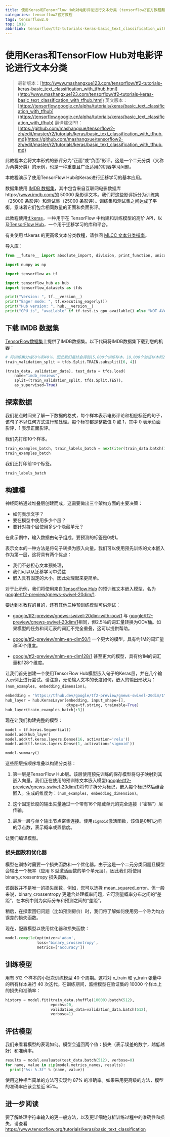 ```yaml
---
title: 使用Keras和TensorFlow Hub对电影评论进行文本分类 (tensorflow2官方教程翻译)
categories: tensorflow2官方教程
tags: tensorflow2.0
top: 1918
abbrlink: tensorflow/tf2-tutorials-keras-basic_text_classification_with_tfhub
---
```


# 使用Keras和TensorFlow Hub对电影评论进行文本分类


> 最新版本：[http://www.mashangxue123.com/tensorflow/tf2-tutorials-keras-basic_text_classification_with_tfhub.html](http://www.mashangxue123.com/tensorflow/tf2-tutorials-keras-basic_text_classification_with_tfhub.html)
> 英文版本：[https://tensorflow.google.cn/alpha/tutorials/keras/basic_text_classification_with_tfhub](https://tensorflow.google.cn/alpha/tutorials/keras/basic_text_classification_with_tfhub)
> 翻译建议PR：[https://github.com/mashangxue/tensorflow2-zh/edit/master/r2/tutorials/keras/basic_text_classification_with_tfhub.md](https://github.com/mashangxue/tensorflow2-zh/edit/master/r2/tutorials/keras/basic_text_classification_with_tfhub.md)


此教程本会将文本形式的影评分为“正面”或“负面”影评。这是一个二元分类（又称为两类分类）的示例，也是一种重要且广泛适用的机器学习问题。

本教程演示了使用TensorFlow Hub和Keras进行迁移学习的基本应用。

数据集使用 [IMDB 数据集](https://tensorflow.google.cn/api_docs/python/tf/keras/datasets/imdb)，其中包含来自互联网电影数据库https://www.imdb.com/的 50000 条影评文本。我们将这些影评拆分为训练集（25000 条影评）和测试集（25000 条影评）。训练集和测试集之间达成了平衡，意味着它们包含相同数量的正面和负面影评。

此教程使用[tf.keras](https://www.tensorflow.org/guide/keras)，一种用于在 TensorFlow 中构建和训练模型的高阶 API，以及[TensorFlow Hub](https://www.tensorflow.org/hub)，一个用于迁移学习的库和平台。

有关使用 tf.keras 的更高级文本分类教程，请参阅 [MLCC 文本分类指南](https://developers.google.cn/machine-learning/guides/text-classification/)。

导入库：

```python
from __future__ import absolute_import, division, print_function, unicode_literals

import numpy as np

import tensorflow as tf

import tensorflow_hub as hub
import tensorflow_datasets as tfds

print("Version: ", tf.__version__)
print("Eager mode: ", tf.executing_eagerly())
print("Hub version: ", hub.__version__)
print("GPU is", "available" if tf.test.is_gpu_available() else "NOT AVAILABLE")
```

## 下载 IMDB 数据集

[TensorFlow数据集](https://github.com/tensorflow/datasets)上提供了IMDB数据集。以下代码将IMDB数据集下载到您的机器：

```python
# 将训练集分成60％和40％，因此我们最终会得到15,000个训练样本，10,000个验证样本和25,000个测试样本。
train_validation_split = tfds.Split.TRAIN.subsplit([6, 4])

(train_data, validation_data), test_data = tfds.load(
    name="imdb_reviews", 
    split=(train_validation_split, tfds.Split.TEST),
    as_supervised=True)
```

## 探索数据 

我们花点时间来了解一下数据的格式，每个样本表示电影评论和相应标签的句子，该句子不以任何方式进行预处理。每个标签都是整数值 0 或 1，其中 0 表示负面影评，1 表示正面影评。

我们先打印10个样本。

```python
train_examples_batch, train_labels_batch = next(iter(train_data.batch(10)))
train_examples_batch
```

我们还打印前10个标签。

```python
train_labels_batch
```

## 构建模

神经网络通过堆叠层创建而成，这需要做出三个架构方面的主要决策：

* 如何表示文字？
* 要在模型中使用多少个层？
* 要针对每个层使用多少个隐藏单元？

在此示例中，输入数据由句子组成。要预测的标签是0或1。

表示文本的一种方法是将句子转换为嵌入向量。我们可以使用预先训练的文本嵌入作为第一层，这将具有两个优点：
*  我们不必担心文本预处理，
*  我们可以从迁移学习中受益
*  嵌入具有固定的大小，因此处理起来更简单。

对于此示例，我们将使用来自[TensorFlow Hub](https://www.tensorflow.org/hub) 的预训练文本嵌入模型，名为[google/tf2-preview/gnews-swivel-20dim/1](https://tfhub.dev/google/tf2-preview/gnews-swivel-20dim/1).

要达到本教程的目的，还有其他三种预训练模型可供测试：
* [google/tf2-preview/gnews-swivel-20dim-with-oov/1](https://tfhub.dev/google/tf2-preview/gnews-swivel-20dim-with-oov/1) 与 [google/tf2-preview/gnews-swivel-20dim/1](https://tfhub.dev/google/tf2-preview/gnews-swivel-20dim/1)相同，但2.5％的词汇量转换为OOV桶。如果模型的任务和词汇表的词汇不完全重叠，这可以提供帮助。

* [google/tf2-preview/nnlm-en-dim50/1](https://tfhub.dev/google/tf2-preview/nnlm-en-dim50/1) 一个更大的模型，具有约1M的词汇量和50个维度。
* [google/tf2-preview/nnlm-en-dim128/1](https://tfhub.dev/google/tf2-preview/nnlm-en-dim128/1) 甚至更大的模型，具有约1M的词汇量和128个维度。

让我们首先创建一个使用TensorFlow Hub模型嵌入句子的Keras层，并在几个输入示例上进行尝试。请注意，无论输入文本的长度如何，嵌入的输出形状为：`(num_examples, embedding_dimension)`。

```python
embedding = "https://tfhub.dev/google/tf2-preview/gnews-swivel-20dim/1"
hub_layer = hub.KerasLayer(embedding, input_shape=[], 
                           dtype=tf.string, trainable=True)
hub_layer(train_examples_batch[:3])
```

现在让我们构建完整的模型：

```python
model = tf.keras.Sequential()
model.add(hub_layer)
model.add(tf.keras.layers.Dense(16, activation='relu'))
model.add(tf.keras.layers.Dense(1, activation='sigmoid'))

model.summary()
```

这些图层按顺序堆叠以构建分类器：
1. 第一层是TensorFlow Hub层。该层使用预先训练的保存模型将句子映射到其嵌入向量。我们正在使用的预训练文本嵌入模型([google/tf2-preview/gnews-swivel-20dim/1](https://tfhub.dev/google/tf2-preview/gnews-swivel-20dim/1))将句子拆分为标记，嵌入每个标记然后组合嵌入。生成的维度为：`(num_examples, embedding_dimension)`。

2. 这个固定长度的输出矢量通过一个带有16个隐藏单元的完全连接（“密集”）层传输。
3. 最后一层与单个输出节点密集连接。使用`sigmoid`激活函数，该值是0到1之间的浮点数，表示概率或置信度。

让我们编译模型。

### 损失函数和优化器

模型在训练时需要一个损失函数和一个优化器。由于这是一个二元分类问题且模型会输出一个概率（应用 S 型激活函数的单个单元层），因此我们将使用 binary_crossentropy 损失函数。

该函数并不是唯一的损失函数，例如，您可以选择 mean_squared_error。但一般来说，binary_crossentropy 更适合处理概率问题，它可测量概率分布之间的“差距”，在本例中则为实际分布和预测之间的“差距”。

稍后，在探索回归问题（比如预测房价）时，我们将了解如何使用另一个称为均方误差的损失函数。

现在，配置模型以使用优化器和损失函数：

```python
model.compile(optimizer='adam',
              loss='binary_crossentropy',
              metrics=['accuracy'])
```

## 训练模型

用有 512 个样本的小批次训练模型 40 个周期。这将对 x_train 和 y_train 张量中的所有样本进行 40 次迭代。在训练期间，监控模型在验证集的 10000 个样本上的损失和准确率：

```python
history = model.fit(train_data.shuffle(10000).batch(512),
                    epochs=20,
                    validation_data=validation_data.batch(512),
                    verbose=1)
```

## 评估模型

我们来看看模型的表现如何。模型会返回两个值：损失（表示误差的数字，越低越好）和准确率。

```python
results = model.evaluate(test_data.batch(512), verbose=0)
for name, value in zip(model.metrics_names, results):
  print("%s: %.3f" % (name, value))
```

使用这种相当简单的方法可实现约 87% 的准确率。如果采用更高级的方法，模型的准确率应该会接近 95%。

## 进一步阅读

要了解处理字符串输入的更一般方法，以及更详细地分析训练过程中的准确性和损失，请查看 https://www.tensorflow.org/tutorials/keras/basic_text_classification

